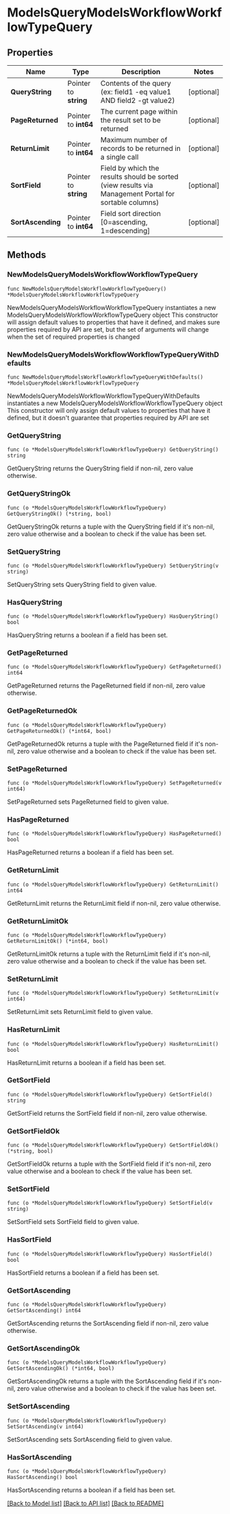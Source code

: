 # ModelsQueryModelsWorkflowWorkflowTypeQuery

## Properties

Name | Type | Description | Notes
------------ | ------------- | ------------- | -------------
**QueryString** | Pointer to **string** | Contents of the query (ex: field1 -eq value1 AND field2 -gt value2) | [optional] 
**PageReturned** | Pointer to **int64** | The current page within the result set to be returned | [optional] 
**ReturnLimit** | Pointer to **int64** | Maximum number of records to be returned in a single call | [optional] 
**SortField** | Pointer to **string** | Field by which the results should be sorted (view results via Management Portal for sortable columns) | [optional] 
**SortAscending** | Pointer to **int64** | Field sort direction [0&#x3D;ascending, 1&#x3D;descending] | [optional] 

## Methods

### NewModelsQueryModelsWorkflowWorkflowTypeQuery

`func NewModelsQueryModelsWorkflowWorkflowTypeQuery() *ModelsQueryModelsWorkflowWorkflowTypeQuery`

NewModelsQueryModelsWorkflowWorkflowTypeQuery instantiates a new ModelsQueryModelsWorkflowWorkflowTypeQuery object
This constructor will assign default values to properties that have it defined,
and makes sure properties required by API are set, but the set of arguments
will change when the set of required properties is changed

### NewModelsQueryModelsWorkflowWorkflowTypeQueryWithDefaults

`func NewModelsQueryModelsWorkflowWorkflowTypeQueryWithDefaults() *ModelsQueryModelsWorkflowWorkflowTypeQuery`

NewModelsQueryModelsWorkflowWorkflowTypeQueryWithDefaults instantiates a new ModelsQueryModelsWorkflowWorkflowTypeQuery object
This constructor will only assign default values to properties that have it defined,
but it doesn't guarantee that properties required by API are set

### GetQueryString

`func (o *ModelsQueryModelsWorkflowWorkflowTypeQuery) GetQueryString() string`

GetQueryString returns the QueryString field if non-nil, zero value otherwise.

### GetQueryStringOk

`func (o *ModelsQueryModelsWorkflowWorkflowTypeQuery) GetQueryStringOk() (*string, bool)`

GetQueryStringOk returns a tuple with the QueryString field if it's non-nil, zero value otherwise
and a boolean to check if the value has been set.

### SetQueryString

`func (o *ModelsQueryModelsWorkflowWorkflowTypeQuery) SetQueryString(v string)`

SetQueryString sets QueryString field to given value.

### HasQueryString

`func (o *ModelsQueryModelsWorkflowWorkflowTypeQuery) HasQueryString() bool`

HasQueryString returns a boolean if a field has been set.

### GetPageReturned

`func (o *ModelsQueryModelsWorkflowWorkflowTypeQuery) GetPageReturned() int64`

GetPageReturned returns the PageReturned field if non-nil, zero value otherwise.

### GetPageReturnedOk

`func (o *ModelsQueryModelsWorkflowWorkflowTypeQuery) GetPageReturnedOk() (*int64, bool)`

GetPageReturnedOk returns a tuple with the PageReturned field if it's non-nil, zero value otherwise
and a boolean to check if the value has been set.

### SetPageReturned

`func (o *ModelsQueryModelsWorkflowWorkflowTypeQuery) SetPageReturned(v int64)`

SetPageReturned sets PageReturned field to given value.

### HasPageReturned

`func (o *ModelsQueryModelsWorkflowWorkflowTypeQuery) HasPageReturned() bool`

HasPageReturned returns a boolean if a field has been set.

### GetReturnLimit

`func (o *ModelsQueryModelsWorkflowWorkflowTypeQuery) GetReturnLimit() int64`

GetReturnLimit returns the ReturnLimit field if non-nil, zero value otherwise.

### GetReturnLimitOk

`func (o *ModelsQueryModelsWorkflowWorkflowTypeQuery) GetReturnLimitOk() (*int64, bool)`

GetReturnLimitOk returns a tuple with the ReturnLimit field if it's non-nil, zero value otherwise
and a boolean to check if the value has been set.

### SetReturnLimit

`func (o *ModelsQueryModelsWorkflowWorkflowTypeQuery) SetReturnLimit(v int64)`

SetReturnLimit sets ReturnLimit field to given value.

### HasReturnLimit

`func (o *ModelsQueryModelsWorkflowWorkflowTypeQuery) HasReturnLimit() bool`

HasReturnLimit returns a boolean if a field has been set.

### GetSortField

`func (o *ModelsQueryModelsWorkflowWorkflowTypeQuery) GetSortField() string`

GetSortField returns the SortField field if non-nil, zero value otherwise.

### GetSortFieldOk

`func (o *ModelsQueryModelsWorkflowWorkflowTypeQuery) GetSortFieldOk() (*string, bool)`

GetSortFieldOk returns a tuple with the SortField field if it's non-nil, zero value otherwise
and a boolean to check if the value has been set.

### SetSortField

`func (o *ModelsQueryModelsWorkflowWorkflowTypeQuery) SetSortField(v string)`

SetSortField sets SortField field to given value.

### HasSortField

`func (o *ModelsQueryModelsWorkflowWorkflowTypeQuery) HasSortField() bool`

HasSortField returns a boolean if a field has been set.

### GetSortAscending

`func (o *ModelsQueryModelsWorkflowWorkflowTypeQuery) GetSortAscending() int64`

GetSortAscending returns the SortAscending field if non-nil, zero value otherwise.

### GetSortAscendingOk

`func (o *ModelsQueryModelsWorkflowWorkflowTypeQuery) GetSortAscendingOk() (*int64, bool)`

GetSortAscendingOk returns a tuple with the SortAscending field if it's non-nil, zero value otherwise
and a boolean to check if the value has been set.

### SetSortAscending

`func (o *ModelsQueryModelsWorkflowWorkflowTypeQuery) SetSortAscending(v int64)`

SetSortAscending sets SortAscending field to given value.

### HasSortAscending

`func (o *ModelsQueryModelsWorkflowWorkflowTypeQuery) HasSortAscending() bool`

HasSortAscending returns a boolean if a field has been set.


[[Back to Model list]](../README.md#documentation-for-models) [[Back to API list]](../README.md#documentation-for-api-endpoints) [[Back to README]](../README.md)


